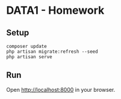 # DATA1 - Homework

## Setup

	composer update
	php artisan migrate:refresh --seed
	php artisan serve

## Run

Open <http://localhost:8000> in your browser.
